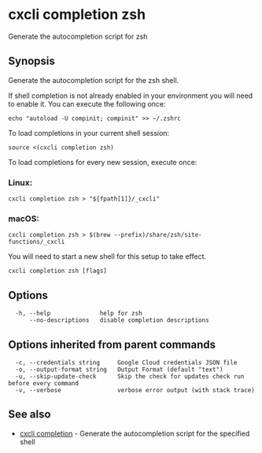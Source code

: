# cxcli completion zsh

Generate the autocompletion script for zsh

## Synopsis

Generate the autocompletion script for the zsh shell.

If shell completion is not already enabled in your environment you will need
to enable it.  You can execute the following once:

	echo "autoload -U compinit; compinit" >> ~/.zshrc

To load completions in your current shell session:

	source <(cxcli completion zsh)

To load completions for every new session, execute once:

### Linux:

	cxcli completion zsh > "${fpath[1]}/_cxcli"

### macOS:

	cxcli completion zsh > $(brew --prefix)/share/zsh/site-functions/_cxcli

You will need to start a new shell for this setup to take effect.


```
cxcli completion zsh [flags]
```

## Options

```
  -h, --help              help for zsh
      --no-descriptions   disable completion descriptions
```

## Options inherited from parent commands

```
  -c, --credentials string     Google Cloud credentials JSON file
  -o, --output-format string   Output Format (default "text")
  -u, --skip-update-check      Skip the check for updates check run before every command
  -v, --verbose                verbose error output (with stack trace)
```

## See also

* [cxcli completion](/cmd/cxcli_completion/)	 - Generate the autocompletion script for the specified shell

